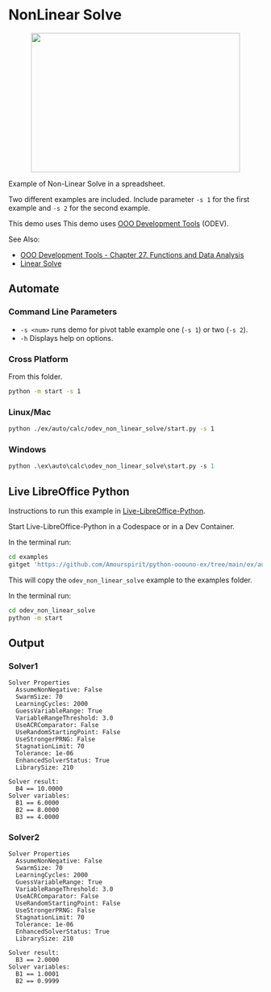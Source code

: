 # NonLinear Solve

<p align="center">
<img src="https://user-images.githubusercontent.com/4193389/205730756-39fd9a7b-65ef-4a8d-a67a-4b3ab0580235.png" width="414" height="276">
</p>

Example of Non-Linear Solve in a spreadsheet.

Two different examples are included. Include parameter `-s 1` for the first example and
`-s 2` for the second example.

This demo uses This demo uses [OOO Development Tools] (ODEV).

See Also:

- [OOO Development Tools - Chapter 27. Functions and Data Analysis](https://python-ooo-dev-tools.readthedocs.io/en/latest/odev/part4/chapter27.html)
- [Linear Solve](./odev_linear_solve/)

## Automate

### Command Line Parameters

- `-s <num>` runs demo for pivot table example one (`-s 1`) or two (`-s 2`).
- `-h` Displays help on options.


### Cross Platform

From this folder.

```sh
python -m start -s 1
```

### Linux/Mac

```sh
python ./ex/auto/calc/odev_non_linear_solve/start.py -s 1
```

### Windows

```ps
python .\ex\auto\calc\odev_non_linear_solve\start.py -s 1
```

## Live LibreOffice Python

Instructions to run this example in [Live-LibreOffice-Python](https://github.com/Amourspirit/live-libreoffice-python).

Start Live-LibreOffice-Python in a Codespace or in a Dev Container.

In the terminal run:

```bash
cd examples
gitget 'https://github.com/Amourspirit/python-ooouno-ex/tree/main/ex/auto/calc/odev_non_linear_solve'
```

This will copy the `odev_non_linear_solve` example to the examples folder.

In the terminal run:

```bash
cd odev_non_linear_solve
python -m start
```

## Output

### Solver1

```text
Solver Properties
  AssumeNonNegative: False
  SwarmSize: 70
  LearningCycles: 2000
  GuessVariableRange: True
  VariableRangeThreshold: 3.0
  UseACRComparator: False
  UseRandomStartingPoint: False
  UseStrongerPRNG: False
  StagnationLimit: 70
  Tolerance: 1e-06
  EnhancedSolverStatus: True
  LibrarySize: 210

Solver result: 
  B4 == 10.0000
Solver variables:
  B1 == 6.0000
  B2 == 8.0000
  B3 == 4.0000
```

### Solver2

```text
Solver Properties
  AssumeNonNegative: False
  SwarmSize: 70
  LearningCycles: 2000
  GuessVariableRange: True
  VariableRangeThreshold: 3.0
  UseACRComparator: False
  UseRandomStartingPoint: False
  UseStrongerPRNG: False
  StagnationLimit: 70
  Tolerance: 1e-06
  EnhancedSolverStatus: True
  LibrarySize: 210

Solver result: 
  B3 == 2.0000
Solver variables:
  B1 == 1.0001
  B2 == 0.9999
```

[OOO Development Tools]: https://python-ooo-dev-tools.readthedocs.io/en/latest/
